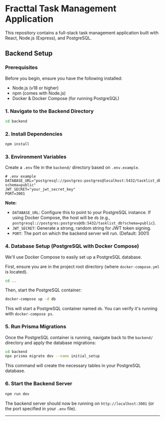 # Fracttal Task Management Application

This repository contains a full-stack task management application built with React, Node.js (Express), and PostgreSQL.

## Backend Setup

### Prerequisites

Before you begin, ensure you have the following installed:

*   Node.js (v18 or higher)
*   npm (comes with Node.js)
*   Docker & Docker Compose (for running PostgreSQL)

### 1. Navigate to the Backend Directory

```bash
cd backend
```

### 2. Install Dependencies

```bash
npm install
```

### 3. Environment Variables

Create a `.env` file in the `backend/` directory based on `.env.example`.

```
# .env example
DATABASE_URL="postgresql://postgres:postgres@localhost:5432/tasklist_db?schema=public"
JWT_SECRET="your_jwt_secret_key"
PORT=3001
```

**Note:**
*   `DATABASE_URL`: Configure this to point to your PostgreSQL instance. If using Docker Compose, the host will be `db` (e.g., `postgresql://postgres:postgres@db:5432/tasklist_db?schema=public`).
*   `JWT_SECRET`: Generate a strong, random string for JWT token signing.
*   `PORT`: The port on which the backend server will run. (Default: 3001)

### 4. Database Setup (PostgreSQL with Docker Compose)

We'll use Docker Compose to easily set up a PostgreSQL database.

First, ensure you are in the project root directory (where `docker-compose.yml` is located).

```bash
cd .. 
```

Then, start the PostgreSQL container:

```bash
docker-compose up -d db
```

This will start a PostgreSQL container named `db`. You can verify it's running with `docker-compose ps`.

### 5. Run Prisma Migrations

Once the PostgreSQL container is running, navigate back to the `backend/` directory and apply the database migrations:

```bash
cd backend
npx prisma migrate dev --name initial_setup
```

This command will create the necessary tables in your PostgreSQL database.

### 6. Start the Backend Server

```bash
npm run dev
```

The backend server should now be running on `http://localhost:3001` (or the port specified in your `.env` file).

---